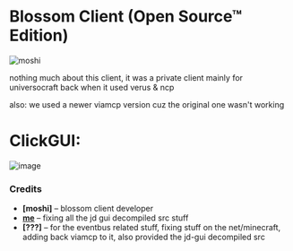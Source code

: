 # Blossom Client (Open Source™ Edition)

![moshi](https://github.com/user-attachments/assets/94b8cf45-a64c-48b4-87fb-700adeb5a135)

nothing much about this client, it was a private client mainly for universocraft back when it used verus & ncp

also: we used a newer viamcp version cuz the original one wasn't working

# ClickGUI:
![image](https://github.com/user-attachments/assets/9999877d-b497-40d4-af26-50b47f2fd11b)

### **Credits**  
- **[moshi]** – blossom client developer
- **[me](https://github.com/ImLegiitXD)** – fixing all the jd gui decompiled src stuff  
- **[???]** – for the eventbus related stuff, fixing stuff on the net/minecraft, adding back viamcp to it, also provided the jd-gui decompiled src    

